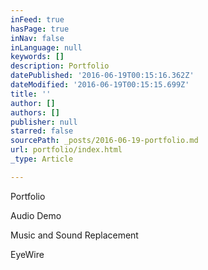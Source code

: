 ```yaml
---
inFeed: true
hasPage: true
inNav: false
inLanguage: null
keywords: []
description: Portfolio
datePublished: '2016-06-19T00:15:16.362Z'
dateModified: '2016-06-19T00:15:15.699Z'
title: ''
author: []
authors: []
publisher: null
starred: false
sourcePath: _posts/2016-06-19-portfolio.md
url: portfolio/index.html
_type: Article

---
```

Portfolio

Audio Demo  

Music and Sound Replacement

EyeWire